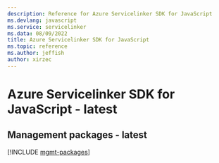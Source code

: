 ```yaml
---
description: Reference for Azure Servicelinker SDK for JavaScript
ms.devlang: javascript
ms.service: servicelinker
ms.data: 08/09/2022
title: Azure Servicelinker SDK for JavaScript
ms.topic: reference
ms.author: jeffish
author: xirzec
---
```

# Azure Servicelinker SDK for JavaScript - latest

## Management packages - latest
[!INCLUDE [mgmt-packages](servicelinker-mgmt-index.md)]